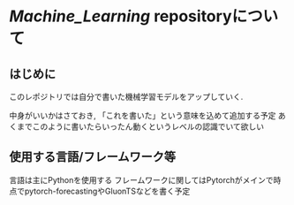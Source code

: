 # _Machine_Learning_ repositoryについて
## はじめに
このレポジトリでは自分で書いた機械学習モデルをアップしていく. 

中身がいいかはさておき, 「これを書いた」という意味を込めて追加する予定
あくまでこのように書いたらいったん動くというレベルの認識でいて欲しい

## 使用する言語/フレームワーク等
言語は主にPythonを使用する
フレームワークに関してはPytorchがメインで時点でpytorch-forecastingやGluonTSなどを書く予定
